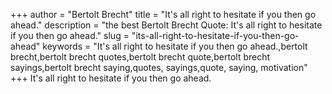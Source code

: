 +++
author = "Bertolt Brecht"
title = "It's all right to hesitate if you then go ahead."
description = "the best Bertolt Brecht Quote: It's all right to hesitate if you then go ahead."
slug = "its-all-right-to-hesitate-if-you-then-go-ahead"
keywords = "It's all right to hesitate if you then go ahead.,bertolt brecht,bertolt brecht quotes,bertolt brecht quote,bertolt brecht sayings,bertolt brecht saying,quotes, sayings,quote, saying, motivation"
+++
It's all right to hesitate if you then go ahead.
